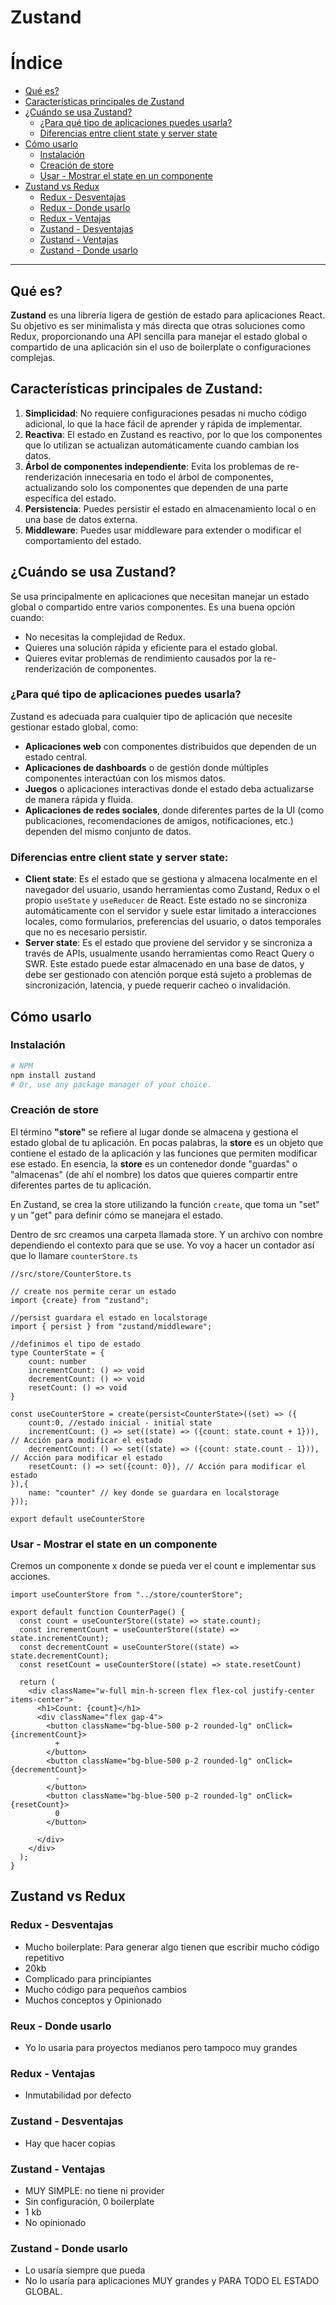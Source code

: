 # Zustand

# Índice
- [Qué es?](#qué-es)
- [Características principales de Zustand](#características-principales-de-zustand)
- [¿Cuándo se usa Zustand?](#cuándo-se-usa-zustand)
    - [¿Para qué tipo de aplicaciones puedes usarla?](#para-qué-tipo-de-aplicaciones-puedes-usarla)
    - [Diferencias entre client state y server state](#diferencias-entre-client-state-y-server-state)
- [Cómo usarlo](#cómo-usarlo)
    - [Instalación](#instalación)
    - [Creación de store](#creación-de-store)
    - [Usar - Mostrar el state en un componente](#usar---mostrar-el-state-en-un-componente)
- [Zustand vs Redux](#zustand-vs-redux)
    - [Redux - Desventajas](#redux---desventajas)
    - [Redux - Donde usarlo](#redux---donde-usarlo)
    - [Redux - Ventajas](#redux---ventajas)
    - [Zustand - Desventajas](#zustand---desventajas)
    - [Zustand - Ventajas](#zustand---ventajas)
    - [Zustand - Donde usarlo](#zustand---donde-usarlo)

---

## Qué es?

**Zustand** es una librería ligera de gestión de estado para aplicaciones React. Su objetivo es ser minimalista y más directa que otras soluciones como Redux, proporcionando una API sencilla para manejar el estado global o compartido de una aplicación sin el uso de boilerplate o configuraciones complejas.

## Características principales de Zustand:

1. **Simplicidad**: No requiere configuraciones pesadas ni mucho código adicional, lo que la hace fácil de aprender y rápida de implementar.
2. **Reactiva**: El estado en Zustand es reactivo, por lo que los componentes que lo utilizan se actualizan automáticamente cuando cambian los datos.
3. **Árbol de componentes independiente**: Evita los problemas de re-renderización innecesaria en todo el árbol de componentes, actualizando solo los componentes que dependen de una parte específica del estado.
4. **Persistencia**: Puedes persistir el estado en almacenamiento local o en una base de datos externa.
5. **Middleware**: Puedes usar middleware para extender o modificar el comportamiento del estado.

## ¿Cuándo se usa Zustand?

Se usa principalmente en aplicaciones que necesitan manejar un estado global o compartido entre varios componentes. Es una buena opción cuando:

- No necesitas la complejidad de Redux.
- Quieres una solución rápida y eficiente para el estado global.
- Quieres evitar problemas de rendimiento causados por la re-renderización de componentes.

### ¿Para qué tipo de aplicaciones puedes usarla?

Zustand es adecuada para cualquier tipo de aplicación que necesite gestionar estado global, como:

- **Aplicaciones web** con componentes distribuidos que dependen de un estado central.
- **Aplicaciones de dashboards** o de gestión donde múltiples componentes interactúan con los mismos datos.
- **Juegos** o aplicaciones interactivas donde el estado deba actualizarse de manera rápida y fluida.
- **Aplicaciones de redes sociales**, donde diferentes partes de la UI (como publicaciones, recomendaciones de amigos, notificaciones, etc.) dependen del mismo conjunto de datos.

### Diferencias entre **client state** y **server state**:

- **Client state**: Es el estado que se gestiona y almacena localmente en el navegador del usuario, usando herramientas como Zustand, Redux o el propio `useState` y `useReducer` de React. Este estado no se sincroniza automáticamente con el servidor y suele estar limitado a interacciones locales, como formularios, preferencias del usuario, o datos temporales que no es necesario persistir.
- **Server state**: Es el estado que proviene del servidor y se sincroniza a través de APIs, usualmente usando herramientas como React Query o SWR. Este estado puede estar almacenado en una base de datos, y debe ser gestionado con atención porque está sujeto a problemas de sincronización, latencia, y puede requerir cacheo o invalidación.

## Cómo usarlo

### Instalación

```bash
# NPM
npm install zustand
# Or, use any package manager of your choice.
```

### Creación de store

El término **"store"** se refiere al lugar donde se almacena y gestiona el estado global de tu aplicación. En pocas palabras, la **store** es un objeto que contiene el estado de la aplicación y las funciones que permiten modificar ese estado. 
En esencia, la **store** es un contenedor donde "guardas" o "almacenas" (de ahí el nombre) los datos que quieres compartir entre diferentes partes de tu aplicación.

En Zustand, se crea la store utilizando la función `create`, que toma un "set" y un "get" para definir cómo se manejara el estado.

Dentro de src creamos una carpeta llamada store. Y un archivo con nombre dependiendo el contexto para que se use. Yo voy a hacer un contador así que lo llamare `counterStore.ts`

```tsx
//src/store/CounterStore.ts

// create nos permite cerar un estado
import {create} from "zustand";

//persist guardara el estado en localstorage
import { persist } from "zustand/middleware";

//definimos el tipo de estado
type CounterState = {
    count: number
    incrementCount: () => void
    decrementCount: () => void
    resetCount: () => void
}

const useCounterStore = create(persist<CounterState>((set) => ({
    count:0, //estado inicial - initial state
    incrementCount: () => set((state) => ({count: state.count + 1})), // Acción para modificar el estado
    decrementCount: () => set((state) => ({count: state.count - 1})), // Acción para modificar el estado
    resetCount: () => set({count: 0}), // Acción para modificar el estado
}),{
    name: "counter" // key donde se guardara en localstorage
}));

export default useCounterStore
```

### Usar - Mostrar el state en un componente

Cremos un componente x donde se pueda ver el count e implementar sus acciones.

```tsx
import useCounterStore from "../store/counterStore";

export default function CounterPage() {
  const count = useCounterStore((state) => state.count);
  const incrementCount = useCounterStore((state) => state.incrementCount);
  const decrementCount = useCounterStore((state) => state.decrementCount);
  const resetCount = useCounterStore((state) => state.resetCount)
  
  return (
    <div className="w-full min-h-screen flex flex-col justify-center items-center">
      <h1>Count: {count}</h1>
      <div className="flex gap-4">
        <button className="bg-blue-500 p-2 rounded-lg" onClick={incrementCount}>
          +
        </button>
        <button className="bg-blue-500 p-2 rounded-lg" onClick={decrementCount}>
          -
        </button>
        <button className="bg-blue-500 p-2 rounded-lg" onClick={resetCount}>
          0
        </button>

      </div>
    </div>
  );
}
```

## Zustand vs Redux

### Redux - Desventajas

- Mucho boilerplate: Para generar algo tienen que escribir mucho código repetitivo
- 20kb
- Complicado para principiantes
- Mucho código para pequeños cambios
- Muchos conceptos y Opinionado

### Reux - Donde usarlo

- Yo lo usaria para proyectos medianos pero tampoco muy grandes

### Redux - Ventajas

- Inmutabilidad por defecto

### Zustand - Desventajas

- Hay que hacer copias

### Zustand - Ventajas

- MUY SIMPLE: no tiene ni provider
- Sin configuración, 0 boilerplate
- 1 kb
- No opinionado

### Zustand - Donde usarlo

- Lo usaría siempre que pueda
- No lo usaría para aplicaciones MUY grandes y PARA TODO EL ESTADO GLOBAL.
